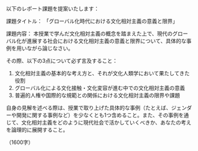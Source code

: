 以下のレポート課題を提案いたします：

課題タイトル：
「グローバル化時代における文化相対主義の意義と限界」

課題内容：
本授業で学んだ文化相対主義の概念を踏まえた上で、現代のグローバル化が進展する社会における文化相対主義の意義と限界について、具体的な事例を用いながら論じなさい。

その際、以下の3点について必ず言及すること：
1. 文化相対主義の基本的な考え方と、それが文化人類学において果たしてきた役割
2. グローバル化による文化接触・文化変容が進む中での文化相対主義の意義
3. 普遍的人権や国際的な規範との関係における文化相対主義の限界や課題

自身の見解を述べる際は、授業で取り上げた具体的な事例（たとえば、ジェンダーや開発に関する事例など）を少なくとも1つ含めること。また、その事例を通じて、文化相対主義をどのように現代社会で活かしていくべきか、あなたの考えを論理的に展開すること。

（1600字）